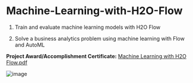# Machine-Learning-with-H2O-Flow

1. Train and evaluate machine learning models with H2O Flow

2. Solve a business analytics problem using machine learning with Flow and AutoML



**Project Award/Accomplishment Certificate:**
[Machine Learning with H2O Flow.pdf](https://github.com/Pikachu0405/Machine-Learning-with-H2O-Flow/files/7660638/Machine.Learning.with.H2O.Flow.pdf)

![image](https://user-images.githubusercontent.com/93926742/144847815-b6113623-9d0d-4506-bfe1-89398fca7f6f.png)
